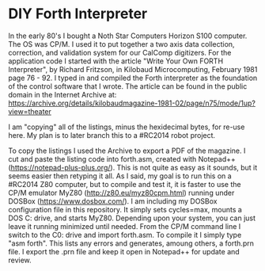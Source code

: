 # DIY Forth Interpreter
In the early 80's I bought a Noth Star Computers Horizon S100 computer. The OS was CP/M. I used it to put together a two axis data collection, correction,
and validation system for our CalComp digitizers. For the application code I started with the article "Write Your Own FORTH Interpreter", by Richard Fritzson,
in Kilobaud Microcomputing, February 1981 page 76 - 92. I typed in and compiled the Forth interpreter as the foundation of the control software that I wrote.
The article can be found in the public domain in the Internet Archive at:
https://archive.org/details/kilobaudmagazine-1981-02/page/n75/mode/1up?view=theater
 
I am "copying" all of the listings, minus the hexidecimal bytes, for re-use here. My plan is to later branch this to a #RC2014 robot project.

To copy the listings I used the Archive to export a PDF of the magazine. I cut and paste the listing code into forth.asm, created with 
Notepad++ (https://notepad-plus-plus.org/). This is not quite as easy as it sounds, but it seems easier then retyping it all.
As I said, my goal is to run this on a #RC2014 Z80 computer, but to compile and test it, it is faster to use the CP/M emulator
MyZ80 (http://z80.eu/myz80cpm.html) running under DOSBox (https://www.dosbox.com/). I am including my DOSBox configuration file in this repository. 
It simply sets cycles=max, mounts a DOS C: drive, and starts MyZ80. Depending upon your system, you can just leave it running minimized until needed.
From the CP/M command line I switch to the C0: drive and import forth.asm. To compile it I simply type "asm forth". This lists any  errors and
generates, amoung others, a forth.prn file. I export the .prn file and keep it open in Notepad++ for update and review.
